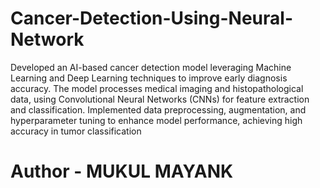 # Cancer-Detection-Using-Neural-Network

Developed an AI-based cancer detection model leveraging Machine Learning and Deep Learning techniques to improve early diagnosis accuracy. The model processes medical imaging and histopathological data, using Convolutional Neural Networks (CNNs) for feature extraction and classification. Implemented data preprocessing, augmentation, and hyperparameter tuning to enhance model performance, achieving high accuracy in tumor classification

# Author - MUKUL MAYANK
